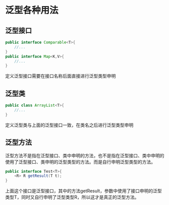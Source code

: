 # 泛型各种用法

## 泛型接口
```java
public interface Comparable<T>{
    //...
}
public interface Map<K,V>{
    //...
}
```
定义泛型接口需要在接口名称后面直接进行泛型类型申明
## 泛型类
```java
public class ArrayList<T>{
    //...
}
```
定义泛型类与上面的泛型接口一致，在类名之后进行泛型类型申明
## 泛型方法
泛型方法不是指在泛型接口、类中申明的方法，也不是指在泛型接口、类中申明的使用了泛型接口、类申明的泛型类型的方法。而是自行申明泛型类型的方法。
```java
public interface Test<T>{
    <R> R getResult(T t); 
}
```
上面这个接口是泛型接口，其中的方法getResult，参数中使用了接口申明的泛型类型T，同时又自行申明了泛型类型R，所以这才是真正的泛型方法。
